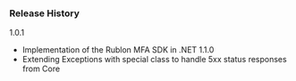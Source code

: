 ### Release History
1.0.1
* Implementation of the Rublon MFA SDK in .NET
1.1.0
* Extending Exceptions with special class to handle 5xx status responses from Core
